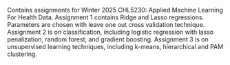 Contains assignments for Winter 2025 CHL5230: Applied Machine Learning For Health Data.
Assignment 1 contains Ridge and Lasso regressions. Parameters are chosen with leave one out cross validation technique.
Assignment 2 is on classification, including logistic regression with lasso penalization, random forest, and gradient boosting.
Assignment 3 is on unsupervised learning techniques, including k-means, hierarchical and PAM clustering.

